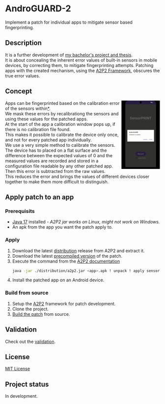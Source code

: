 # AndroGUARD-2
Implement a patch for individual apps to mitigate sensor based fingerprinting.

## Description
It is a further development of [my bachelor's project and thesis](https://github.com/KGeri201/AndroGUARD).  
It is about concealing the inherent error values of built-in sensors in mobile devices, by correcting them, to mitigate fingerprinting attempts.
Patching apps with the created mechanism, using the [A2P2 Framework](https://extgit.iaik.tugraz.at/fdraschbacher/a2p2), obscures the true error values.

## Concept
<img src="images/screenrecording.gif" align="right" alt="Alt Text" width="125">

Apps can be fingerprinted based on the calibration error of the sensors within[*](https://github.com/KGeri201/AndroGUARD/blob/main/thesis/thesis.pdf).  
We mask these errors by recalibrationg the sensors and using these values for the patched apps.  
At the start of the app a calibration window pops up, if there is no calibration file found.  
This makes it possible to calibrate the device only once, and not for every patched app individually.  
We use a very simple method to calibrate the sensors.  
The device has to placed on a flat surface and the difference between the expected values of 0 and the measured values are recorded and stored in a configuration file readable by any other patched app.
Then this error is subtracted from the raw values.  
This reduces the error and brings the values of different devices closer together to make them more difficult to distinguish.
  
## Apply patch to an app
### Prerequisits
- [Java 17](https://adoptium.net/de/temurin/releases/?version=17) installed *- A2P2 jar works on Linux, might not work on Windows.*
- An apk from the app you want the patch apply to.

### Apply

1. Download the latest [distribution](https://extgit.iaik.tugraz.at/fdraschbacher/a2p2/-/blob/main/a2p2_distribution_v1.0.1.zip?ref_type=heads) release from A2P2 and extract it.
2. Download the latest [precompiled version](https://github.com/KGeri201/AndroGUARD-2/releases/latest) of the patch.
3. Execute the command from the [A2P2 documentation](https://extgit.iaik.tugraz.at/fdraschbacher/a2p2/-/tree/main/distribution/docs?ref_type=heads)
    ```bash
    java -jar ./distribution/a2p2.jar <app>.apk ! unpack ! apply sensorguard_static.zip static ! pack ! sign ! ./
    ```
4. Install the patched app on an Android device.

### Build from source
1. Setup the [A2P2](https://extgit.iaik.tugraz.at/fdraschbacher/a2p2/-/tree/main?ref_type=heads) framework for patch development.
2. Clone the project.
3. [Build the patch](https://extgit.iaik.tugraz.at/fdraschbacher/a2p2/-/blob/main/distribution/docs/developing_patches.md?ref_type=heads#building-patches) from source.

## Validation
Check out the [validation](./validation/README.md).  

## License
[MIT License](LICENSE)

## Project status
In development.

